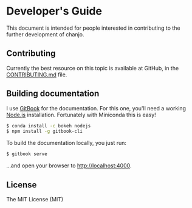 # Developer's Guide

This document is intended for people interested in contributing to the further development of chanjo.

## Contributing

Currently the best resource on this topic is available at GitHub, in the [CONTRIBUTING.md][contrib] file.

## Building documentation

I use [GitBook][gitbook] for the documentation. For this one, you'll need a working [Node.js][node] installation. Fortunately with Miniconda this is easy!

```bash
$ conda install -c bokeh nodejs
$ npm install -g gitbook-cli
```

To build the documentation locally, you just run:

```bash
$ gitbook serve
```

...and open your browser to [http://localhost:4000](http://localhost:4000).

## License

The MIT License (MIT)


[gitbook]: https://www.gitbook.com/
[node]: https://nodejs.org/en/
[contrib]: https://github.com/robinandeer/chanjo/blob/master/CONTRIBUTING.md
